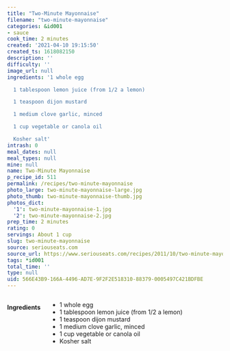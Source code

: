```yaml
---
title: "Two-Minute Mayonnaise"
filename: "two-minute-mayonnaise"
categories: &id001
- sauce
cook_time: 2 minutes
created: '2021-04-10 19:15:50'
created_ts: 1618082150
description: ''
difficulty: ''
image_url: null
ingredients: '1 whole egg

  1 tablespoon lemon juice (from 1/2 a lemon)

  1 teaspoon dijon mustard

  1 medium clove garlic, minced

  1 cup vegetable or canola oil

  Kosher salt'
intrash: 0
meal_dates: null
meal_types: null
mine: null
name: Two-Minute Mayonnaise
p_recipe_id: 511
permalink: /recipes/two-minute-mayonnaise
photo_large: two-minute-mayonnaise-large.jpg
photo_thumb: two-minute-mayonnaise-thumb.jpg
photos_dict:
  '1': two-minute-mayonnaise-1.jpg
  '2': two-minute-mayonnaise-2.jpg
prep_time: 2 minutes
rating: 0
servings: About 1 cup
slug: two-minute-mayonnaise
source: seriouseats.com
source_url: https://www.seriouseats.com/recipes/2011/10/two-minute-mayonnaise.html
tags: *id001
total_time: ''
type: null
uid: 566E43B9-166A-4496-AD7E-9F2F2E518310-88379-0005497C421BDFBE
---
```

<div class="large-8 medium-7 columns" id="writeup">	</div><!-- #writeup -->
</div><!-- #row-one -->
<div class="row" id="row-two">	<div class="medium-4 small-5 columns" id="ingredients"><h4>Ingredients</h4><div class="box box-ingredients content"><ul>
<li>1 whole egg</li>
<li>1 tablespoon lemon juice (from 1/2 a lemon)</li>
<li>1 teaspoon dijon mustard</li>
<li>1 medium clove garlic, minced</li>
<li>1 cup vegetable or canola oil</li>
<li>Kosher salt</li>
</ul>
</div>	</div>	<div class="medium-6 small-7 columns" id="directions">	</div>